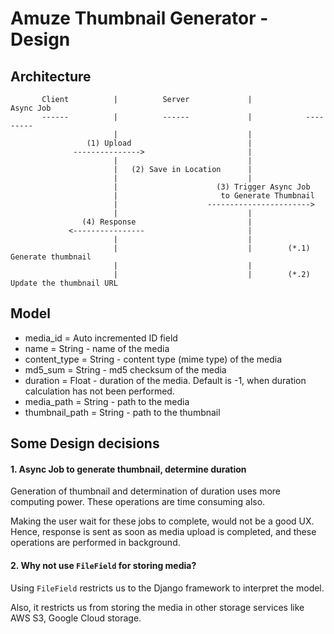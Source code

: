 # Amuze Thumbnail Generator - Design

## Architecture

```
       Client          |          Server             |            Async Job
       ------          |          ------             |            ---------
                       |                             |
                 (1) Upload                          |
              --------------->                       |
                       |                             |
                       |   (2) Save in Location      |
                       |                             |
                       |                      (3) Trigger Async Job
                       |                       to Generate Thumbnail
                       |                    ----------------------->
                       |                             |
                (4) Response                         |
             <----------------                       |
                       |                             |
                       |                             |        (*.1) Generate thumbnail
                       |                             |
                       |                             |        (*.2) Update the thumbnail URL

```


## Model
 - media_id = Auto incremented ID field
 - name = String - name of the media
 - content_type = String - content type (mime type) of the media
 - md5_sum = String - md5 checksum of the media
 - duration = Float - duration of the media. Default is -1, when duration calculation has not been performed.
 - media_path = String - path to the media
 - thumbnail_path = String - path to the thumbnail

## Some Design decisions
#### 1. Async Job to generate thumbnail, determine duration
Generation of thumbnail and determination of duration uses more computing power. 
These operations are time consuming also. 

Making the user wait for these jobs to complete, would not be a good UX.
Hence, response is sent as soon as media upload is completed, and these operations are performed in background.

#### 2. Why not use `FileField` for storing media?
Using `FileField` restricts us to the Django framework to interpret the model.
 
Also, it restricts us from storing the media in other storage services like AWS S3, Google Cloud storage. 
